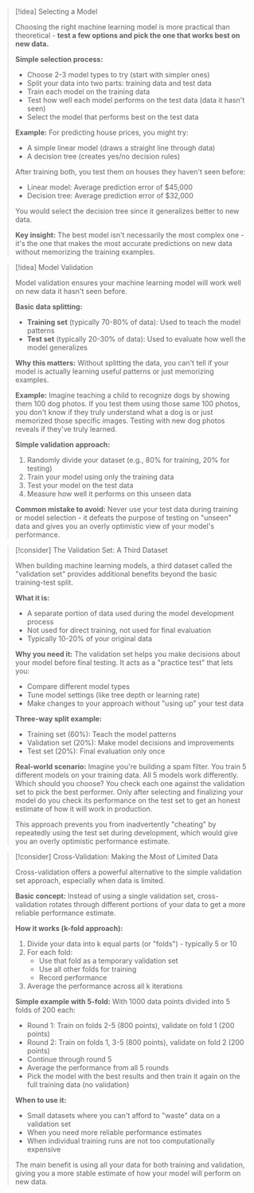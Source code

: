 
> [!idea] Selecting a Model
> 
> Choosing the right machine learning model is more practical than theoretical - **test a few options and pick the one that works best on new data.**
> 
> **Simple selection process:**
> 
> - Choose 2-3 model types to try (start with simpler ones)
> - Split your data into two parts: training data and test data
> - Train each model on the training data
> - Test how well each model performs on the test data (data it hasn't seen)
> - Select the model that performs best on the test data
> 
> **Example:** For predicting house prices, you might try:
> 
> - A simple linear model (draws a straight line through data)
> - A decision tree (creates yes/no decision rules)
> 
> After training both, you test them on houses they haven't seen before:
> 
> - Linear model: Average prediction error of $45,000
> - Decision tree: Average prediction error of $32,000
> 
> You would select the decision tree since it generalizes better to new data.
> 
> **Key insight:** The best model isn't necessarily the most complex one - it's the one that makes the most accurate predictions on new data without memorizing the training examples.

> [!idea] Model Validation
> 
> Model validation ensures your machine learning model will work well on new data it hasn't seen before.
> 
> **Basic data splitting:**
> 
> - **Training set** (typically 70-80% of data): Used to teach the model patterns
> - **Test set** (typically 20-30% of data): Used to evaluate how well the model generalizes
> 
> **Why this matters:** Without splitting the data, you can't tell if your model is actually learning useful patterns or just memorizing examples.
> 
> **Example:** Imagine teaching a child to recognize dogs by showing them 100 dog photos. If you test them using those same 100 photos, you don't know if they truly understand what a dog is or just memorized those specific images. Testing with new dog photos reveals if they've truly learned.
> 
> **Simple validation approach:**
> 
> 1. Randomly divide your dataset (e.g., 80% for training, 20% for testing)
> 2. Train your model using only the training data
> 3. Test your model on the test data
> 4. Measure how well it performs on this unseen data
> 
> **Common mistake to avoid:** Never use your test data during training or model selection - it defeats the purpose of testing on "unseen" data and gives you an overly optimistic view of your model's performance.

> [!consider] The Validation Set: A Third Dataset
> 
> When building machine learning models, a third dataset called the "validation set" provides additional benefits beyond the basic training-test split.
> 
> **What it is:**
> 
> - A separate portion of data used during the model development process
> - Not used for direct training, not used for final evaluation
> - Typically 10-20% of your original data
> 
> **Why you need it:** The validation set helps you make decisions about your model before final testing. It acts as a "practice test" that lets you:
> 
> - Compare different model types
> - Tune model settings (like tree depth or learning rate)
> - Make changes to your approach without "using up" your test data
> 
> **Three-way split example:**
> 
> - Training set (60%): Teach the model patterns
> - Validation set (20%): Make model decisions and improvements
> - Test set (20%): Final evaluation only once
> 
> **Real-world scenario:** Imagine you're building a spam filter. You train 5 different models on your training data. All 5 models work differently. Which should you choose? You check each one against the validation set to pick the best performer. Only after selecting and finalizing your model do you check its performance on the test set to get an honest estimate of how it will work in production.
> 
> This approach prevents you from inadvertently "cheating" by repeatedly using the test set during development, which would give you an overly optimistic performance estimate.

> [!consider] Cross-Validation: Making the Most of Limited Data
> 
> Cross-validation offers a powerful alternative to the simple validation set approach, especially when data is limited.
> 
> **Basic concept:** Instead of using a single validation set, cross-validation rotates through different portions of your data to get a more reliable performance estimate.
> 
> **How it works (k-fold approach):**
> 
> 1. Divide your data into k equal parts (or "folds") - typically 5 or 10
> 2. For each fold:
>     - Use that fold as a temporary validation set
>     - Use all other folds for training
>     - Record performance
> 3. Average the performance across all k iterations
> 
> **Simple example with 5-fold:** With 1000 data points divided into 5 folds of 200 each:
> 
> - Round 1: Train on folds 2-5 (800 points), validate on fold 1 (200 points)
> - Round 2: Train on folds 1, 3-5 (800 points), validate on fold 2 (200 points)
> - Continue through round 5
> - Average the performance from all 5 rounds
> - Pick the model with the best results and then train it again on the full training data (no validation)
> 
> **When to use it:**
> 
> - Small datasets where you can't afford to "waste" data on a validation set
> - When you need more reliable performance estimates
> - When individual training runs are not too computationally expensive
> 
> The main benefit is using all your data for both training and validation, giving you a more stable estimate of how your model will perform on new data.
